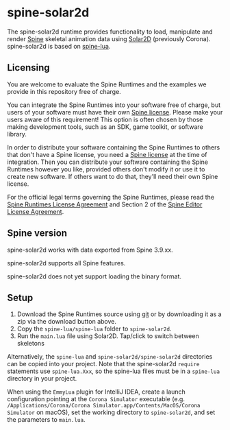 # spine-solar2d

The spine-solar2d runtime provides functionality to load, manipulate and render [Spine](http://esotericsoftware.com) skeletal animation data using [Solar2D](https://solar2d.com/) (previously Corona). spine-solar2d is based on [spine-lua](../spine-lua).

## Licensing

You are welcome to evaluate the Spine Runtimes and the examples we provide in this repository free of charge.

You can integrate the Spine Runtimes into your software free of charge, but users of your software must have their own [Spine license](https://esotericsoftware.com/spine-purchase). Please make your users aware of this requirement! This option is often chosen by those making development tools, such as an SDK, game toolkit, or software library.

In order to distribute your software containing the Spine Runtimes to others that don't have a Spine license, you need a [Spine license](https://esotericsoftware.com/spine-purchase) at the time of integration. Then you can distribute your software containing the Spine Runtimes however you like, provided others don't modify it or use it to create new software. If others want to do that, they'll need their own Spine license.

For the official legal terms governing the Spine Runtimes, please read the [Spine Runtimes License Agreement](http://esotericsoftware.com/spine-runtimes-license) and Section 2 of the [Spine Editor License Agreement](http://esotericsoftware.com/spine-editor-license#s2).

## Spine version

spine-solar2d works with data exported from Spine 3.9.xx.

spine-solar2d supports all Spine features.

spine-solar2d does not yet support loading the binary format.

## Setup

1. Download the Spine Runtimes source using [git](https://help.github.com/articles/set-up-git) or by downloading it as a zip via the download button above.
2. Copy the `spine-lua/spine-lua` folder to `spine-solar2d`.
3. Run the `main.lua` file using Solar2D. Tap/click to switch between skeletons

Alternatively, the `spine-lua` and `spine-solar2d/spine-solar2d` directories can be copied into your project. Note that the spine-solar2d `require` statements use `spine-lua.Xxx`, so the spine-lua files must be in a `spine-lua` directory in your project.

When using the `EmmyLua` plugin for IntelliJ IDEA, create a launch configuration pointing at the `Corona Simulator` executable (e.g. ` /Applications/Corona/Corona Simulator.app/Contents/MacOS/Corona Simulator` on macOS), set the working directory to `spine-solar2d`, and set the parameters to `main.lua`.
